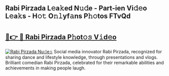 ## Rabi Pirzada L𝚎a𝚔ed N𝚞𝚍e - Part-ien Vi𝚍𝚎o L𝚎a𝚔s - H𝚘𝚝 O𝚗𝚕yf𝚊ns P𝚑𝚘tos FTvQd

# <h2><a href="http://kfare5.oniu.top/?m=Rabi+Pirzada">🔗👉 🔴 Rabi Pirzada P𝚑ot𝚘𝚜 V𝚒d𝚎o</a></h2>

[![Rabi Pirzada Nu𝚍e𝚜](https://i.imgur.com/0qMVB7G.gif)](http://kfare5.oniu.top/?m=Rabi+Pirzada)
Social media innovator Rabi Pirzada, recognized for sharing dance and lifestyle knowledge, through presentations and vlogs. Brilliant comedian Rabi Pirzada, celebrated for their remarkable abilities and achievements in making people laugh.  
